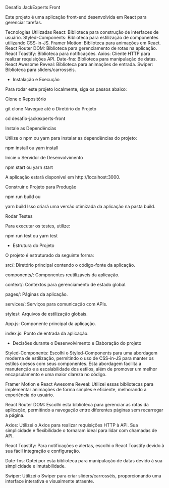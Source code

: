 Desafio JackExperts Front

Este projeto é uma aplicação front-end desenvolvida em React para gerenciar tarefas.

Tecnologias Utilizadas
React: Biblioteca para construção de interfaces de usuário.
Styled-Components: Biblioteca para estilização de componentes utilizando CSS-in-JS.
Framer Motion: Biblioteca para animações em React.
React Router DOM: Biblioteca para gerenciamento de rotas na aplicação.
React Toastify: Biblioteca para notificações.
Axios: Cliente HTTP para realizar requisições API.
Date-fns: Biblioteca para manipulação de datas.
React Awesome Reveal: Biblioteca para animações de entrada.
Swiper: Biblioteca para sliders/carrosséis.


- Instalação e Execução

Para rodar este projeto localmente, siga os passos abaixo:

Clone o Repositório

git clone <URL-DO-REPOSITORIO>
Navegue até o Diretório do Projeto


cd desafio-jackexperts-front



Instale as Dependências

Utilize o npm ou yarn para instalar as dependências do projeto:

npm install
ou
yarn install

Inicie o Servidor de Desenvolvimento

npm start
ou
yarn start

A aplicação estará disponível em http://localhost:3000.



Construir o Projeto para Produção

npm run build
ou


yarn build
Isso criará uma versão otimizada da aplicação na pasta build.



Rodar Testes

Para executar os testes, utilize:

npm run test
ou
yarn test




- Estrutura do Projeto

O projeto é estruturado da seguinte forma:

src/: Diretório principal contendo o código-fonte da aplicação.

components/: Componentes reutilizáveis da aplicação.

context/: Contextos para gerenciamento de estado global.

pages/: Páginas da aplicação.

services/: Serviços para comunicação com APIs.

styles/: Arquivos de estilização globais.

App.js: Componente principal da aplicação.

index.js: Ponto de entrada da aplicação.



- Decisões durante o Desenvolvimento e Elaboração do projeto

Styled-Components: Escolhi o Styled-Components para uma abordagem moderna de estilização, permitindo o uso de CSS-in-JS para manter os estilos coesos com seus componentes. Esta abordagem facilita a manutenção e a escalabilidade dos estilos, além de promover um melhor encapsulamento e uma maior clareza no código.

Framer Motion e React Awesome Reveal: Utilizei essas bibliotecas para implementar animações de forma simples e eficiente, melhorando a experiência do usuário.

React Router DOM: Escolhi esta biblioteca para gerenciar as rotas da aplicação, permitindo a navegação entre diferentes páginas sem recarregar a página.

Axios: Utilizei o Axios para realizar requisições HTTP à API. Sua simplicidade e flexibilidade o tornaram ideal para lidar com chamadas de API.

React Toastify: Para notificações e alertas, escolhi o React Toastify devido à sua fácil integração e configuração.

Date-fns: Optei por esta biblioteca para manipulação de datas devido à sua simplicidade e imutabilidade.

Swiper: Utilizei o Swiper para criar sliders/carrosséis, proporcionando uma interface interativa e visualmente atraente.


